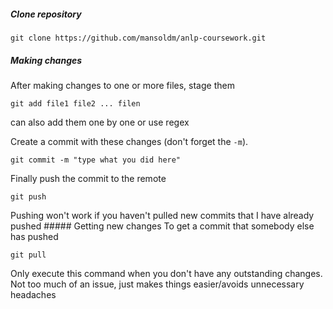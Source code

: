 
##### Clone repository
```
git clone https://github.com/mansoldm/anlp-coursework.git
```
##### Making changes
After making changes to one or more files, stage them
```
git add file1 file2 ... filen
```
can also add them one by one or use regex

Create a commit with these changes (don't forget the `-m`).
```
git commit -m "type what you did here"
```
Finally push the commit to the remote
```
git push
```
Pushing won't work if you haven't pulled new commits that I have already pushed
##### Getting new changes
To get a commit that somebody else has pushed
```
git pull
```
Only execute this command when you don't have any outstanding changes. Not too much of an issue, just makes things easier/avoids unnecessary headaches
